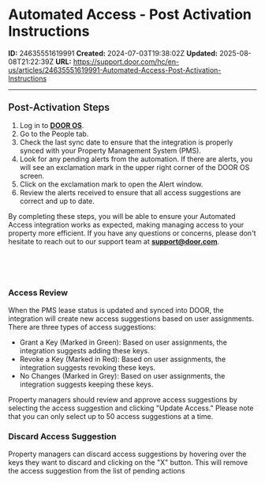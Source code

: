 # Automated Access - Post Activation Instructions

**ID:** 24635551619991
**Created:** 2024-07-03T19:38:02Z
**Updated:** 2025-08-08T21:22:39Z
**URL:** https://support.door.com/hc/en-us/articles/24635551619991-Automated-Access-Post-Activation-Instructions

---

<h3 id="h_01J1X1H2S6Q2XVR9XBQHE9A7BR" title="Automated Access - Post Activation Instructions"><span style="font-size: 1.2em; font-weight: 600; font-family: -apple-system, BlinkMacSystemFont, 'Segoe UI', Helvetica, Arial, sans-serif;">Post-Activation Steps</span></h3>
<section class="article-body">
<ol>
<li>Log in to <span class="wysiwyg-underline"><strong><a href="https://app.door.com/">DOOR OS</a></strong></span>.</li>
<li>Go to the People tab.</li>
<li>Check the last sync date to ensure that the integration is properly synced with your Property Management System (PMS).</li>
<li>Look for any pending alerts from the automation. If there are alerts, you will see an exclamation mark in the upper right corner of the DOOR OS screen.</li>
<li>Click on the exclamation mark to open the Alert window.</li>
<li>Review the alerts received to ensure that all access suggestions are correct and up to date.</li>
</ol>
<p>By completing these steps, you will be able to ensure your Automated Access integration works as expected, making managing access to your property more efficient. If you have any questions or concerns, please don't hesitate to reach out to our support team at <span class="wysiwyg-underline"><strong><a href="mailto:support@door.com">support@door.com</a></strong></span>.</p>
<p> </p>
<p> </p>
<h3 id="h_01J1X1H2S7B3EACDMCNH5MSYSZ">Access Review</h3>
<p>When the PMS lease status is updated and synced into DOOR, the integration will create new access suggestions based on user assignments. There are three types of access suggestions:</p>
<ul>
<li>Grant a Key (Marked in Green): Based on user assignments, the integration suggests adding these keys.</li>
<li>Revoke a Key (Marked in Red): Based on user assignments, the integration suggests revoking these keys.</li>
<li>No Changes (Marked in Grey): Based on user assignments, the integration suggests keeping these keys.</li>
</ul>
<p>Property managers should review and approve access suggestions by selecting the access suggestion and clicking "Update Access." Please note that you can only select up to 50 access suggestions at a time.</p>
<h3 id="h_01J1X1H2S7QVC23BC8A0S8KQC9">Discard Access Suggestion</h3>
<p>Property managers can discard access suggestions by hovering over the keys they want to discard and clicking on the "X" button. This will remove the access suggestion from the list of pending actions</p>
</section>
